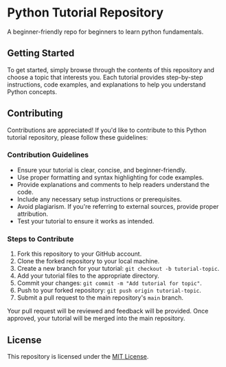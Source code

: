 # Python Tutorial Repository

A beginner-friendly repo for beginners to learn python fundamentals.

## Getting Started

To get started, simply browse through the contents of this repository and choose a topic that interests you. Each tutorial provides step-by-step instructions, code examples, and explanations to help you understand Python concepts.

## Contributing

Contributions are appreciated! If you'd like to contribute to this Python tutorial repository, please follow these guidelines:

### Contribution Guidelines

- Ensure your tutorial is clear, concise, and beginner-friendly.
- Use proper formatting and syntax highlighting for code examples.
- Provide explanations and comments to help readers understand the code.
- Include any necessary setup instructions or prerequisites.
- Avoid plagiarism. If you're referring to external sources, provide proper attribution.
- Test your tutorial to ensure it works as intended.

### Steps to Contribute

1. Fork this repository to your GitHub account.
2. Clone the forked repository to your local machine.
3. Create a new branch for your tutorial: `git checkout -b tutorial-topic`.
4. Add your tutorial files to the appropriate directory.
5. Commit your changes: `git commit -m "Add tutorial for topic"`.
6. Push to your forked repository: `git push origin tutorial-topic`.
7. Submit a pull request to the main repository's `main` branch.

Your pull request will be reviewed and feedback will be provided. Once approved, your tutorial will be merged into the main repository.


## License

This repository is licensed under the [MIT License](LICENSE).

